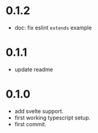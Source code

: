 # 0.1.2

- doc: fix eslint `extends` example

# 0.1.1

- update readme

# 0.1.0

- add svelte support.
- first working typescript setup.
- first commit.
